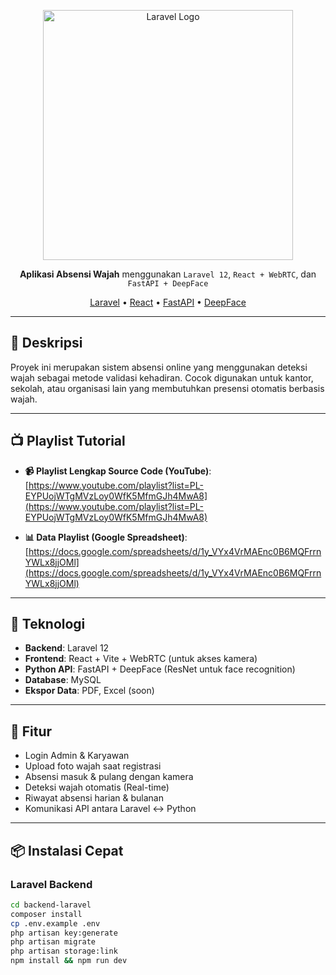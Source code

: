 <p align="center">
  <a href="https://laravel.com" target="_blank"><img src="https://raw.githubusercontent.com/laravel/art/master/logo-lockup/5%20SVG/2%20CMYK/1%20Full%20Color/laravel-logolockup-cmyk-red.svg" width="400" alt="Laravel Logo"></a>
</p>

<p align="center">
  <strong>Aplikasi Absensi Wajah</strong> menggunakan <code>Laravel 12</code>, <code>React + WebRTC</code>, dan <code>FastAPI + DeepFace</code>
</p>

<p align="center">
  <a href="https://laravel.com">Laravel</a> •
  <a href="https://reactjs.org">React</a> •
  <a href="https://fastapi.tiangolo.com/">FastAPI</a> •
  <a href="https://github.com/serengil/deepface">DeepFace</a>
</p>

---

## 🎯 Deskripsi

Proyek ini merupakan sistem absensi online yang menggunakan deteksi wajah sebagai metode validasi kehadiran. Cocok digunakan untuk kantor, sekolah, atau organisasi lain yang membutuhkan presensi otomatis berbasis wajah.

---

## 📺 Playlist Tutorial

- **📹 Playlist Lengkap Source Code (YouTube)**:  
  [https://www.youtube.com/playlist?list=PL-EYPUojWTgMVzLoy0WfK5MfmGJh4MwA8](https://www.youtube.com/playlist?list=PL-EYPUojWTgMVzLoy0WfK5MfmGJh4MwA8)

- **📊 Data Playlist (Google Spreadsheet)**:  
  [https://docs.google.com/spreadsheets/d/1y_VYx4VrMAEnc0B6MQFrrnYWLx8jjOMl](https://docs.google.com/spreadsheets/d/1y_VYx4VrMAEnc0B6MQFrrnYWLx8jjOMl)

---

## 🧰 Teknologi

- **Backend**: Laravel 12
- **Frontend**: React + Vite + WebRTC (untuk akses kamera)
- **Python API**: FastAPI + DeepFace (ResNet untuk face recognition)
- **Database**: MySQL
- **Ekspor Data**: PDF, Excel (soon)

---

## 🚀 Fitur

- Login Admin & Karyawan
- Upload foto wajah saat registrasi
- Absensi masuk & pulang dengan kamera
- Deteksi wajah otomatis (Real-time)
- Riwayat absensi harian & bulanan
- Komunikasi API antara Laravel ↔ Python

---

## 📦 Instalasi Cepat

### Laravel Backend
```bash
cd backend-laravel
composer install
cp .env.example .env
php artisan key:generate
php artisan migrate
php artisan storage:link
npm install && npm run dev
